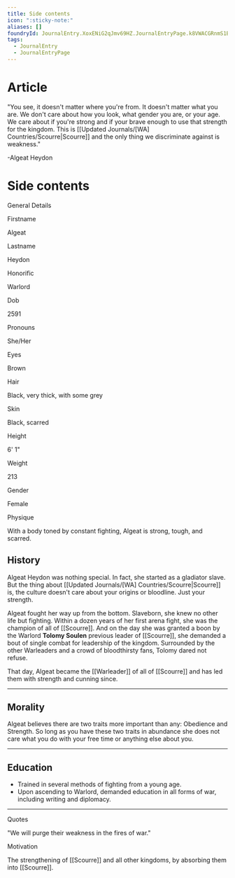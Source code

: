 ```yaml
---
title: Side contents
icon: ":sticky-note:"
aliases: []
foundryId: JournalEntry.XoxENiG2qJmv69HZ.JournalEntryPage.k8VWACGRnmS1BK9T
tags:
  - JournalEntry
  - JournalEntryPage
---
```


# Article
"You see, it doesn't matter where you're from. It doesn't matter what you are. We don't care about how you look, what gender you are, or your age. We care about if you're strong and if your brave enough to use that strength for the kingdom. This is [[Updated Journals/[WA] Countries/Scourre|Scourre]] and the only thing we discriminate against is weakness."

\-Algeat Heydon


# Side contents
General Details

Firstname

Algeat

Lastname

Heydon

Honorific

Warlord

Dob

2591

Pronouns

She/Her

Eyes

Brown

Hair

Black, very thick, with some grey

Skin

Black, scarred

Height

6' 1"

Weight

213

Gender

Female

Physique

With a body toned by constant fighting, Algeat is strong, tough, and scarred.

## History

Algeat Heydon was nothing special. In fact, she started as a gladiator slave. But the thing about [[Updated Journals/[WA] Countries/Scourre|Scourre]] is, the culture doesn't care about your origins or bloodline. Just your strength. 

Algeat fought her way up from the bottom. Slaveborn, she knew no other life but fighting. Within a dozen years of her first arena fight, she was the champion of all of [[Scourre]]. And on the day she was granted a boon by the Warlord **Tolomy Soulen** previous leader of [[Scourre]], she demanded a bout of single combat for leadership of the kingdom. Surrounded by the other Warleaders and a crowd of bloodthirsty fans, Tolomy dared not refuse. 

That day, Algeat became the [[Warleader]] of all of [[Scourre]] and has led them with strength and cunning since.

* * *

## Morality

Algeat believes there are two traits more important than any: Obedience and Strength. So long as you have these two traits in abundance she does not care what you do with your free time or anything else about you.

* * *

## Education

*   Trained in several methods of fighting from a young age. 
*   Upon ascending to Warlord, demanded education in all forms of war, including writing and diplomacy.

* * *

Quotes

"We will purge their weakness in the fires of war."

Motivation

The strengthening of [[Scourre]] and all other kingdoms, by absorbing them into [[Scourre]].